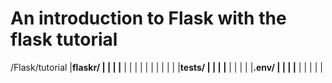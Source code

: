# An introduction to Flask with the flask tutorial

/Flask/tutorial
|__flaskr/
|       |
|       |__
|       |
|
|
|
|
|
|
|
|
|__tests/
|       |
|       |__
|       |
|
|
|__.env/
|       |
|       |__
|       |
|
|
|